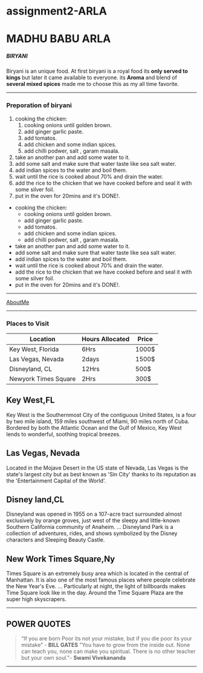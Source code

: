 # assignment2-ARLA
# MADHU BABU ARLA
##### BIRYANI
Biryani is an unique food. At first biryani is a royal food its **only served to kings** but later it came available to everyone. its **Aroma** and blend of **several mixed spices** made me to choose this as my all time favorite.

---------

### Preporation of biryani
1. cooking the chicken:
    1. cooking onions until golden brown.
    2. add ginger garlic paste.
    3. add tomatos.
    4. add chicken and some indian spices.
    5. add chilli podwer, salt , garam masala.
2. take an another pan and add some water to it.
3. add some salt and make sure that water taste like sea salt water.
4. add indian spices to the water and boil them.
5. wait until the rice is cooked about 70% and drain the water.
6. add the rice to the chicken that we have cooked before and seal it with some silver foil.
7. put in the oven for 20mins and it's DONE!.


* cooking the chicken:
    * cooking onions until golden brown.
    * add ginger garlic paste.
    * add tomatos.
    * add chicken and some indian spices.
    * add chilli podwer, salt , garam masala.
* take an another pan and add some water to it.
* add some salt and make sure that water taste like sea salt water.
* add indian spices to the water and boil them.
* wait until the rice is cooked about 70% and drain the water.
* add the rice to the chicken that we have cooked before and seal it with some silver foil.
* put in the oven for 20mins and it's DONE!.

---------

[AboutMe](https://github.com/Madhuarla/assignment2-ARLA/blob/main/AboutMe.md)

---------

### Places to Visit

 |       Location       |    Hours Allocated    |         Price         |
 |----------------------|-----------------------|-----------------------|
 | Key West, Florida    |          6Hrs         |          1000$        |
 | Las Vegas, Nevada    |          2days        |          1500$        |
 | Disneyland, CL       |          12Hrs        |          500$         |
 | Newyork Times Square |          2Hrs         |          300$         |

## Key West,FL
Key West is the Southernmost City of the contiguous United States, is a four by two mile island, 159 miles southwest of Miami, 90 miles north of Cuba. Bordered by both the Atlantic Ocean and the Gulf of Mexico, Key West lends to wonderful, soothing tropical breezes.

## Las Vegas, Nevada
Located in the Mojave Desert in the US state of Nevada, Las Vegas is the state's largest city but as best known as 'Sin City' thanks to its reputation as the 'Entertainment Capital of the World'.

## Disney land,CL
Disneyland was opened in 1955 on a 107-acre tract surrounded almost exclusively by orange groves, just west of the sleepy and little-known Southern California community of Anaheim. ... Disneyland Park is a collection of adventures, rides, and shows symbolized by the Disney characters and Sleeping Beauty Castle. 

## New Work Times Square,Ny
Times Square is an extremely busy area which is located in the central of Manhattan. It is also one of the most famous places where people celebrate the New Year's Eve. ... Particularly at night, the light of billboards makes Time Square look like in the day. Around the Time Square Plaza are the super high skyscrapers.

----------

## POWER QUOTES
> “If you are born Poor its not your mistake, but if you die poor its your mistake” - **BILL GATES**
> "You have to grow from the inside out. None can teach you, none can make you spiritual. There is no other teacher but your own soul."- **Swami Vivekananda**

----------










